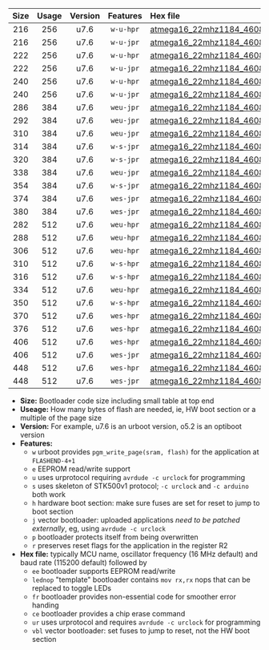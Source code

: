 |Size|Usage|Version|Features|Hex file|
|:-:|:-:|:-:|:-:|:--|
|216|256|u7.6|`w-u-hpr`|[atmega16_22mhz1184_460800bps_ur.hex](https://raw.githubusercontent.com/stefanrueger/urboot/main//atmega16_22mhz1184_460800bps_ur.hex)|
|216|256|u7.6|`w-u-jpr`|[atmega16_22mhz1184_460800bps_ur_vbl.hex](https://raw.githubusercontent.com/stefanrueger/urboot/main//atmega16_22mhz1184_460800bps_ur_vbl.hex)|
|222|256|u7.6|`w-u-hpr`|[atmega16_22mhz1184_460800bps_lednop_ur.hex](https://raw.githubusercontent.com/stefanrueger/urboot/main//atmega16_22mhz1184_460800bps_lednop_ur.hex)|
|222|256|u7.6|`w-u-jpr`|[atmega16_22mhz1184_460800bps_lednop_ur_vbl.hex](https://raw.githubusercontent.com/stefanrueger/urboot/main//atmega16_22mhz1184_460800bps_lednop_ur_vbl.hex)|
|240|256|u7.6|`w-u-hpr`|[atmega16_22mhz1184_460800bps_lednop_fr_ur.hex](https://raw.githubusercontent.com/stefanrueger/urboot/main//atmega16_22mhz1184_460800bps_lednop_fr_ur.hex)|
|240|256|u7.6|`w-u-jpr`|[atmega16_22mhz1184_460800bps_lednop_fr_ur_vbl.hex](https://raw.githubusercontent.com/stefanrueger/urboot/main//atmega16_22mhz1184_460800bps_lednop_fr_ur_vbl.hex)|
|286|384|u7.6|`weu-jpr`|[atmega16_22mhz1184_460800bps_ee_ur_vbl.hex](https://raw.githubusercontent.com/stefanrueger/urboot/main//atmega16_22mhz1184_460800bps_ee_ur_vbl.hex)|
|292|384|u7.6|`weu-jpr`|[atmega16_22mhz1184_460800bps_ee_lednop_ur_vbl.hex](https://raw.githubusercontent.com/stefanrueger/urboot/main//atmega16_22mhz1184_460800bps_ee_lednop_ur_vbl.hex)|
|310|384|u7.6|`weu-jpr`|[atmega16_22mhz1184_460800bps_ee_lednop_fr_ur_vbl.hex](https://raw.githubusercontent.com/stefanrueger/urboot/main//atmega16_22mhz1184_460800bps_ee_lednop_fr_ur_vbl.hex)|
|314|384|u7.6|`w-s-jpr`|[atmega16_22mhz1184_460800bps_vbl.hex](https://raw.githubusercontent.com/stefanrueger/urboot/main//atmega16_22mhz1184_460800bps_vbl.hex)|
|320|384|u7.6|`w-s-jpr`|[atmega16_22mhz1184_460800bps_lednop_vbl.hex](https://raw.githubusercontent.com/stefanrueger/urboot/main//atmega16_22mhz1184_460800bps_lednop_vbl.hex)|
|338|384|u7.6|`weu-jpr`|[atmega16_22mhz1184_460800bps_ee_lednop_fr_ce_ur_vbl.hex](https://raw.githubusercontent.com/stefanrueger/urboot/main//atmega16_22mhz1184_460800bps_ee_lednop_fr_ce_ur_vbl.hex)|
|354|384|u7.6|`w-s-jpr`|[atmega16_22mhz1184_460800bps_lednop_fr_vbl.hex](https://raw.githubusercontent.com/stefanrueger/urboot/main//atmega16_22mhz1184_460800bps_lednop_fr_vbl.hex)|
|374|384|u7.6|`wes-jpr`|[atmega16_22mhz1184_460800bps_ee_vbl.hex](https://raw.githubusercontent.com/stefanrueger/urboot/main//atmega16_22mhz1184_460800bps_ee_vbl.hex)|
|380|384|u7.6|`wes-jpr`|[atmega16_22mhz1184_460800bps_ee_lednop_vbl.hex](https://raw.githubusercontent.com/stefanrueger/urboot/main//atmega16_22mhz1184_460800bps_ee_lednop_vbl.hex)|
|282|512|u7.6|`weu-hpr`|[atmega16_22mhz1184_460800bps_ee_ur.hex](https://raw.githubusercontent.com/stefanrueger/urboot/main//atmega16_22mhz1184_460800bps_ee_ur.hex)|
|288|512|u7.6|`weu-hpr`|[atmega16_22mhz1184_460800bps_ee_lednop_ur.hex](https://raw.githubusercontent.com/stefanrueger/urboot/main//atmega16_22mhz1184_460800bps_ee_lednop_ur.hex)|
|306|512|u7.6|`weu-hpr`|[atmega16_22mhz1184_460800bps_ee_lednop_fr_ur.hex](https://raw.githubusercontent.com/stefanrueger/urboot/main//atmega16_22mhz1184_460800bps_ee_lednop_fr_ur.hex)|
|310|512|u7.6|`w-s-hpr`|[atmega16_22mhz1184_460800bps.hex](https://raw.githubusercontent.com/stefanrueger/urboot/main//atmega16_22mhz1184_460800bps.hex)|
|316|512|u7.6|`w-s-hpr`|[atmega16_22mhz1184_460800bps_lednop.hex](https://raw.githubusercontent.com/stefanrueger/urboot/main//atmega16_22mhz1184_460800bps_lednop.hex)|
|334|512|u7.6|`weu-hpr`|[atmega16_22mhz1184_460800bps_ee_lednop_fr_ce_ur.hex](https://raw.githubusercontent.com/stefanrueger/urboot/main//atmega16_22mhz1184_460800bps_ee_lednop_fr_ce_ur.hex)|
|350|512|u7.6|`w-s-hpr`|[atmega16_22mhz1184_460800bps_lednop_fr.hex](https://raw.githubusercontent.com/stefanrueger/urboot/main//atmega16_22mhz1184_460800bps_lednop_fr.hex)|
|370|512|u7.6|`wes-hpr`|[atmega16_22mhz1184_460800bps_ee.hex](https://raw.githubusercontent.com/stefanrueger/urboot/main//atmega16_22mhz1184_460800bps_ee.hex)|
|376|512|u7.6|`wes-hpr`|[atmega16_22mhz1184_460800bps_ee_lednop.hex](https://raw.githubusercontent.com/stefanrueger/urboot/main//atmega16_22mhz1184_460800bps_ee_lednop.hex)|
|406|512|u7.6|`wes-hpr`|[atmega16_22mhz1184_460800bps_ee_lednop_fr.hex](https://raw.githubusercontent.com/stefanrueger/urboot/main//atmega16_22mhz1184_460800bps_ee_lednop_fr.hex)|
|406|512|u7.6|`wes-jpr`|[atmega16_22mhz1184_460800bps_ee_lednop_fr_vbl.hex](https://raw.githubusercontent.com/stefanrueger/urboot/main//atmega16_22mhz1184_460800bps_ee_lednop_fr_vbl.hex)|
|448|512|u7.6|`wes-hpr`|[atmega16_22mhz1184_460800bps_ee_lednop_fr_ce.hex](https://raw.githubusercontent.com/stefanrueger/urboot/main//atmega16_22mhz1184_460800bps_ee_lednop_fr_ce.hex)|
|448|512|u7.6|`wes-jpr`|[atmega16_22mhz1184_460800bps_ee_lednop_fr_ce_vbl.hex](https://raw.githubusercontent.com/stefanrueger/urboot/main//atmega16_22mhz1184_460800bps_ee_lednop_fr_ce_vbl.hex)|

- **Size:** Bootloader code size including small table at top end
- **Useage:** How many bytes of flash are needed, ie, HW boot section or a multiple of the page size
- **Version:** For example, u7.6 is an urboot version, o5.2 is an optiboot version
- **Features:**
  + `w` urboot provides `pgm_write_page(sram, flash)` for the application at `FLASHEND-4+1`
  + `e` EEPROM read/write support
  + `u` uses urprotocol requiring `avrdude -c urclock` for programming
  + `s` uses skeleton of STK500v1 protocol; `-c urclock` and `-c arduino` both work
  + `h` hardware boot section: make sure fuses are set for reset to jump to boot section
  + `j` vector bootloader: uploaded applications *need to be patched externally*, eg, using `avrdude -c urclock`
  + `p` bootloader protects itself from being overwritten
  + `r` preserves reset flags for the application in the register R2
- **Hex file:** typically MCU name, oscillator frequency (16 MHz default) and baud rate (115200 default) followed by
  + `ee` bootloader supports EEPROM read/write
  + `lednop` "template" bootloader contains `mov rx,rx` nops that can be replaced to toggle LEDs
  + `fr` bootloader provides non-essential code for smoother error handing
  + `ce` bootloader provides a chip erase command
  + `ur` uses urprotocol and requires `avrdude -c urclock` for programming
  + `vbl` vector bootloader: set fuses to jump to reset, not the HW boot section
